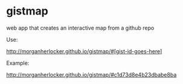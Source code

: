 gistmap
=======

web app that creates an interactive map from a github repo


Use:

http://morganherlocker.github.io/gistmap/#[gist-id-goes-here]

Example:

http://morganherlocker.github.io/gistmap/#c1d73d8e4b23dbabe8ba